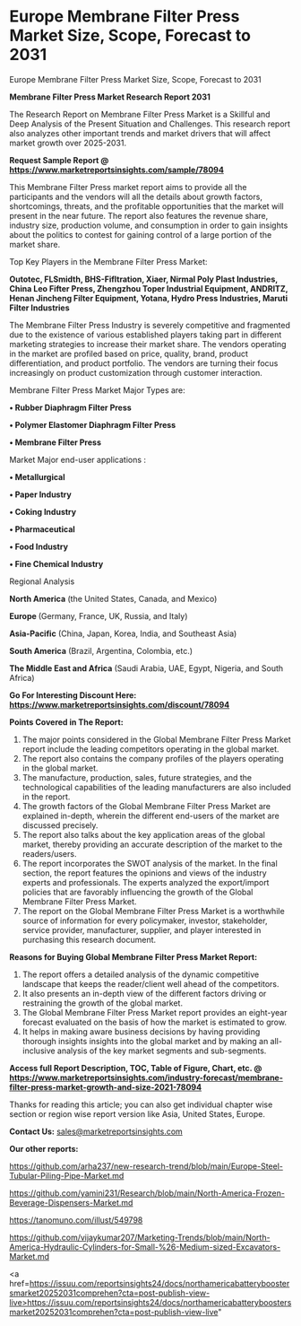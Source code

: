 # Europe Membrane Filter Press Market Size, Scope, Forecast to 2031
Europe Membrane Filter Press Market Size, Scope, Forecast to 2031

<strong>Membrane Filter Press Market Research Report 2031</strong>

The Research Report on Membrane Filter Press Market is a Skillful and Deep Analysis of the Present Situation and Challenges. This research report also analyzes other important trends and market drivers that will affect market growth over 2025-2031.

<strong>Request Sample Report @ <a href=https://www.marketreportsinsights.com/sample/78094>https://www.marketreportsinsights.com/sample/78094</a></strong>

This Membrane Filter Press market report aims to provide all the participants and the vendors will all the details about growth factors, shortcomings, threats, and the profitable opportunities that the market will present in the near future. The report also features the revenue share, industry size, production volume, and consumption in order to gain insights about the politics to contest for gaining control of a large portion of the market share.

Top Key Players in the Membrane Filter Press Market:

<strong>Outotec, FLSmidth, BHS-Fifltration, Xiaer, Nirmal Poly Plast Industries, China Leo Fifter Press, Zhengzhou Toper Industrial Equipment, ANDRITZ, Henan Jincheng Filter Equipment, Yotana, Hydro Press Industries, Maruti Filter Industries</strong>

The Membrane Filter Press Industry is severely competitive and fragmented due to the existence of various established players taking part in different marketing strategies to increase their market share. The vendors operating in the market are profiled based on price, quality, brand, product differentiation, and product portfolio. The vendors are turning their focus increasingly on product customization through customer interaction.

Membrane Filter Press Market Major Types are:

<strong>• Rubber Diaphragm Filter Press

• Polymer Elastomer Diaphragm Filter Press

• Membrane Filter Press</strong>

Market Major end-user applications :

<strong>• Metallurgical

• Paper Industry

• Coking Industry

• Pharmaceutical

• Food Industry

• Fine Chemical Industry</strong>

Regional Analysis

</u><strong><b>North America</b></strong> (the United States, Canada, and Mexico)

<strong><b>Europe </b></strong>(Germany, France, UK, Russia, and Italy)

<strong><b>Asia-Pacific</b></strong> (China, Japan, Korea, India, and Southeast Asia)

<strong><b>South America</b></strong> (Brazil, Argentina, Colombia, etc.)

<strong><b>The Middle East and Africa</b></strong> (Saudi Arabia, UAE, Egypt, Nigeria, and South Africa)

<strong>Go For Interesting Discount Here: <a href=https://www.marketreportsinsights.com/discount/78094>https://www.marketreportsinsights.com/discount/78094</a></strong>

<strong>Points Covered in The Report:</strong>
<ol>
  <li>The major points considered in the Global Membrane Filter Press Market report include the leading competitors operating in the global market.</li>
  <li>The report also contains the company profiles of the players operating in the global market.</li>
  <li>The manufacture, production, sales, future strategies, and the technological capabilities of the leading manufacturers are also included in the report.</li>
  <li>The growth factors of the Global Membrane Filter Press Market are explained in-depth, wherein the different end-users of the market are discussed precisely.</li>
  <li>The report also talks about the key application areas of the global market, thereby providing an accurate description of the market to the readers/users.</li>
  <li>The report incorporates the SWOT analysis of the market. In the final section, the report features the opinions and views of the industry experts and professionals. The experts analyzed the export/import policies that are favorably influencing the growth of the Global Membrane Filter Press Market.</li>
  <li>The report on the Global Membrane Filter Press Market is a worthwhile source of information for every policymaker, investor, stakeholder, service provider, manufacturer, supplier, and player interested in purchasing this research document.</li>
</ol>
<strong>Reasons for Buying Global Membrane Filter Press Market Report:</strong>

<ol>
  <li>The report offers a detailed analysis of the dynamic competitive landscape that keeps the reader/client well ahead of the competitors.</li>
  <li>It also presents an in-depth view of the different factors driving or restraining the growth of the global market.</li>
  <li>The Global Membrane Filter Press Market report provides an eight-year forecast evaluated on the basis of how the market is estimated to grow.</li>
  <li>It helps in making aware business decisions by having providing thorough insights insights into the global market and by making an all-inclusive analysis of the key market segments and sub-segments.</li>
</ol>
<strong>Access full Report Description, TOC, Table of Figure, Chart, etc. @ <a href=https://www.marketreportsinsights.com/industry-forecast/membrane-filter-press-market-growth-and-size-2021-78094>https://www.marketreportsinsights.com/industry-forecast/membrane-filter-press-market-growth-and-size-2021-78094</a></strong>


Thanks for reading this article; you can also get individual chapter wise section or region wise report version like Asia, United States, Europe.

<strong>Contact Us:</strong>
sales@marketreportsinsights.com

<strong>Our other reports:</strong>

<a href=https://github.com/arha237/new-research-trend/blob/main/Europe-Steel-Tubular-Piling-Pipe-Market.md>https://github.com/arha237/new-research-trend/blob/main/Europe-Steel-Tubular-Piling-Pipe-Market.md</a>

<a href=https://github.com/yamini231/Research/blob/main/North-America-Frozen-Beverage-Dispensers-Market.md>https://github.com/yamini231/Research/blob/main/North-America-Frozen-Beverage-Dispensers-Market.md</a>

<a href=https://tanomuno.com/illust/549798>https://tanomuno.com/illust/549798</a>

<a href=https://github.com/vijaykumar207/Marketing-Trends/blob/main/North-America-Hydraulic-Cylinders-for-Small-%26-Medium-sized-Excavators-Market.md>https://github.com/vijaykumar207/Marketing-Trends/blob/main/North-America-Hydraulic-Cylinders-for-Small-%26-Medium-sized-Excavators-Market.md</a>

<a href=https://issuu.com/reportsinsights24/docs/northamericabatteryboostersmarket20252031comprehen?cta=post-publish-view-live>https://issuu.com/reportsinsights24/docs/northamericabatteryboostersmarket20252031comprehen?cta=post-publish-view-live</a>"

